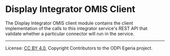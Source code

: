 <!-- SPDX-License-Identifier: CC-BY-4.0 -->
<!-- Copyright Contributors to the ODPi Egeria project. -->

# Display Integrator OMIS Client

The Display Integrator OMIS client module contains the client
implementation of the calls to this integrator service's REST API
that validate whether a particular connector will run in the service.

----
License: [CC BY 4.0](https://creativecommons.org/licenses/by/4.0/),
Copyright Contributors to the ODPi Egeria project.